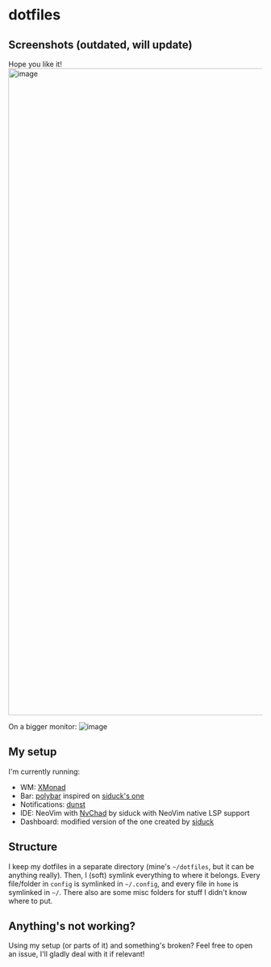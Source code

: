 # dotfiles

## Screenshots (outdated, will update)

Hope you like it!
<img width="1280" alt="image" src="https://github.com/AlessandroZanatta/dotfiles/assets/41871589/156154f6-1079-4c62-ba81-be1fbbf96cf4">


On a bigger monitor:
![image](https://user-images.githubusercontent.com/41871589/170653467-2bda581b-1fd4-46e3-b530-a310e7b16ed4.png)

## My setup

I'm currently running:

- WM: [XMonad](https://xmonad.org/)
- Bar: [polybar](https://github.com/polybar/polybar) inspired on [siduck's one](https://github.com/siduck/dotfiles)
- Notifications: [dunst](https://github.com/dunst-project/dunst)
- IDE: NeoVim with [NvChad](https://nvchad.github.io/) by siduck with NeoVim native LSP support
- Dashboard: modified version of the one created by [siduck](https://github.com/siduck/chadwm)

## Structure

I keep my dotfiles in a separate directory (mine's `~/dotfiles`, but it can be anything really).
Then, I (soft) symlink everything to where it belongs. Every file/folder in `config` is symlinked in `~/.config`, and every file in `home` is symlinked in `~/`.
There also are some misc folders for stuff I didn't know where to put.

## Anything's not working?

Using my setup (or parts of it) and something's broken? Feel free to open an issue, I'll gladly deal with it if relevant!
